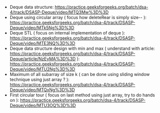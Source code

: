 - Deque data structure: https://practice.geeksforgeeks.org/batch/dsa-4/track/DSASP-Deque/video/MTQ3Mw%3D%3D
- Deque using circular array ( focus how deleteRear is simply size-- ): https://practice.geeksforgeeks.org/batch/dsa-4/track/DSASP-Deque/video/MTk5Ng%3D%3D
- Deque STL ( focus on internal implementation of deque ): https://practice.geeksforgeeks.org/batch/dsa-4/track/DSASP-Deque/video/MTE3NQ%3D%3D
- Deque data structure design with min and max ( understand with article: https://practice.geeksforgeeks.org/batch/dsa-4/track/DSASP-Deque/article/NzEyMA%3D%3D ): https://practice.geeksforgeeks.org/batch/dsa-4/track/DSASP-Deque/video/MTU2Ng%3D%3D
- Maximum of all subarray of size k ( can be done using sliding window technique using just array ? ): https://practice.geeksforgeeks.org/batch/dsa-4/track/DSASP-Deque/video/MTQxNg%3D%3D
- First circular tour ( focus on last method using just array, try to do hands on ): https://practice.geeksforgeeks.org/batch/dsa-4/track/DSASP-Deque/video/MTU3OQ%3D%3D
